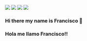 <br></br>

<img src="https://img.shields.io/badge/zzxxjjl99@gmail.com-EA4335?style=flat-square&logo=gmail&logoColor=FFFFFF"/> <a href="https://velog.io/@zzxxjjl99" target="_blank"><img src="https://img.shields.io/badge/Velog-20C997?style=flat-square&logo=velog&logoColor=FFFFFF"/></a> <a href="https://www.facebook.com/profile.php?id=100004915597009" target="_blank"><img src="https://img.shields.io/badge/Facebook-0866FF?style=flat-square&logo=facebook&logoColor=FFFFFF"/></a> <a href="https://www.instagram.com/zzxxjjl99/" target="_blank"><img src="https://img.shields.io/badge/Instagram-E4405F?style=flat-square&logo=instagram&logoColor=FFFFFF"/></a>

### Hi there my name is Francisco 👋

### Hola me llamo Francisco!!

